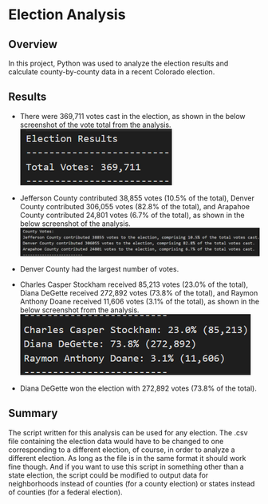 # Election Analysis
## Overview
In this project, Python was used to analyze the election results and calculate county-by-county data in a recent Colorado election.

## Results
* There were 369,711 votes cast in the election, as shown in the below screenshot of the vote total from the analysis.
![Total Votes](https://github.com/AbeSchnake/Election-Analysis/blob/main/Images/total_votes.png)



* Jefferson County contributed 38,855 votes (10.5% of the total), Denver County contributed 306,055 votes (82.8% of the total), and Arapahoe County contributed 24,801 votes (6.7% of the total), as shown in the below screenshot of the analysis.
![County Votes](https://github.com/AbeSchnake/Election-Analysis/blob/main/Images/county_votes.png)

* Denver County had the largest number of votes.
* Charles Casper Stockham received 85,213 votes (23.0% of the total), Diana DeGette received 272,892 votes (73.8% of the total), and Raymon Anthony Doane received 11,606 votes (3.1% of the total), as shown in the below screenshot from the analysis.
![Candidate Votes](https://github.com/AbeSchnake/Election-Analysis/blob/main/Images/candidate_votes.png)
* Diana DeGette won the election with 272,892 votes (73.8% of the total).
## Summary
The script written for this analysis can be used for any election. The .csv file containing the election data would have to be changed to one corresponding to a different election, of course, in order to analyze a different election. As long as the file is in the same format it should work fine though. And if you want to use this script in something other than a state election, the script could be modified to output data for neighborhoods instead of counties (for a county election) or states instead of counties (for a federal election).
